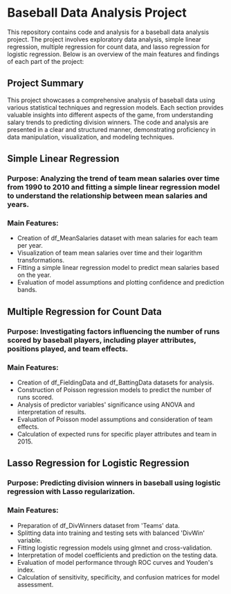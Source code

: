 # Baseball Data Analysis Project
This repository contains code and analysis for a baseball data analysis project. The project involves exploratory data analysis, simple linear regression, multiple regression for count data, and lasso regression for logistic regression. Below is an overview of the main features and findings of each part of the project:

## Project Summary
This project showcases a comprehensive analysis of baseball data using various statistical techniques and regression models. Each section provides valuable insights into different aspects of the game, from understanding salary trends to predicting division winners. The code and analysis are presented in a clear and structured manner, demonstrating proficiency in data manipulation, visualization, and modeling techniques.

## Simple Linear Regression
### Purpose: Analyzing the trend of team mean salaries over time from 1990 to 2010 and fitting a simple linear regression model to understand the relationship between mean salaries and years.
### Main Features:
- Creation of df_MeanSalaries dataset with mean salaries for each team per year.
- Visualization of team mean salaries over time and their logarithm transformations.
- Fitting a simple linear regression model to predict mean salaries based on the year.
- Evaluation of model assumptions and plotting confidence and prediction bands.

## Multiple Regression for Count Data
### Purpose: Investigating factors influencing the number of runs scored by baseball players, including player attributes, positions played, and team effects.
### Main Features:
- Creation of df_FieldingData and df_BattingData datasets for analysis.
- Construction of Poisson regression models to predict the number of runs scored.
- Analysis of predictor variables' significance using ANOVA and interpretation of results.
- Evaluation of Poisson model assumptions and consideration of team effects.
- Calculation of expected runs for specific player attributes and team in 2015.

## Lasso Regression for Logistic Regression
### Purpose: Predicting division winners in baseball using logistic regression with Lasso regularization.
### Main Features:
- Preparation of df_DivWinners dataset from 'Teams' data.
- Splitting data into training and testing sets with balanced 'DivWin' variable.
- Fitting logistic regression models using glmnet and cross-validation.
- Interpretation of model coefficients and prediction on the testing data.
- Evaluation of model performance through ROC curves and Youden's index.
- Calculation of sensitivity, specificity, and confusion matrices for model assessment.


